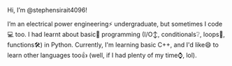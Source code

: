 Hi, I’m @stephensirait4096!

I’m an electrical power engineering⚡ undergraduate, but sometimes I code💻 too.
I had learnt about basic🌱 programming (I/O↕, conditionals❔, loops🔄, functions🛠) in Python.
Currently, I'm learning basic C++, and I'd like😄 to learn other languages too👍 (well, if I had plenty of my time⌚, lol).


<!---
stephensirait4096/stephensirait4096 is a ✨ special ✨ repository because its `README.md` (this file) appears on your GitHub profile.
You can click the Preview link to take a look at your changes.
--->
